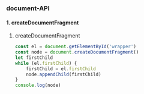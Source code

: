 ### document-API

#### 1. createDocumentFragment
1. createDocumentFragment
    ```js
    const el = document.getElementById('wrapper')
    const node = document.createDocumentFragment()
    let firstChild
    while (el.firstChild) {
        firstChild = el.firstChild
        node.appendChild(firstChild)
    }
    console.log(node)
    ```